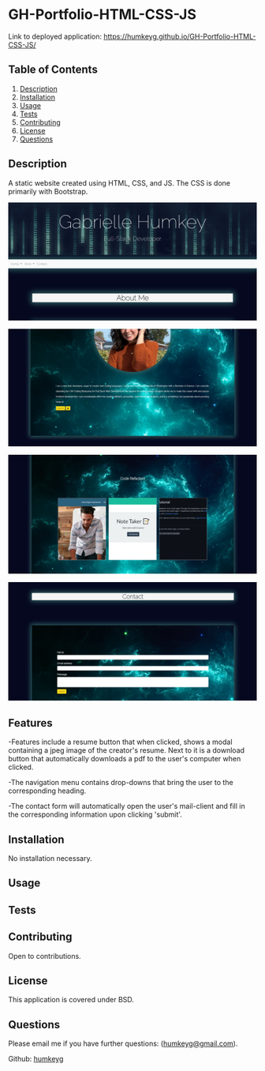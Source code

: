 # GH-Portfolio-HTML-CSS-JS

Link to deployed application: https://humkeyg.github.io/GH-Portfolio-HTML-CSS-JS/

## Table of Contents

1. [Description](#Description)
2. [Installation](#Installation)
3. [Usage](#Usage)
4. [Tests](#Tests)
5. [Contributing](#Contributing)
6. [License](#License)
7. [Questions](#Questions)

## Description

A static website created using HTML, CSS, and JS. The CSS is done primarily with Bootstrap.

![Landing page](./Assets/landing-page.png)

![About Me page](./Assets/about-page.png)

![Work page](./Assets/work-page.png)

![Contact page](./Assets/contact-page.png)

## Features

-Features include a resume button that when clicked, shows a modal containing a jpeg image of the creator's resume. Next to it is a download button that automatically downloads a pdf to the user's computer when clicked.

-The navigation menu contains drop-downs that bring the user to the corresponding heading.

-The contact form will automatically open the user's mail-client and fill in the corresponding information upon clicking 'submit'.

## Installation

No installation necessary.

## Usage

## Tests

## Contributing

Open to contributions.

## License

This application is covered under BSD.

## Questions

Please email me if you have further questions: 
(humkeyg@gmail.com).

Github:
[humkeyg](https://github.com/humkeyg)
